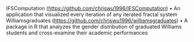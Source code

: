 IFSComputation (https://github.com/chriswu1996/IFSComputation)
•	An application that visualized every iteration of any iterated fractal system
Williamsgraduates (https://github.com/chriswu1996/williamsgraduates)
•	A package in R that analyzes the gender distribution of graduated Williams students and cross-examine their academic performances

